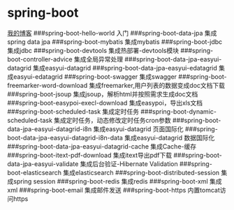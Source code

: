 # spring-boot
[我的博客](http://blog.csdn.net/je_ge "JE-GE的浆糊") 
###spring-boot-hello-world	     	入门
###spring-boot-data-jpa	    		集成spring data jpa
###spring-boot-mybatis	    		集成mybatis
###spring-boot-jdbc	        		集成jdbc
###spring-boot-devtools	    		集成热部署-devtools模块
###spring-boot-controller-advice     集成全局异常处理
###spring-boot-data-jpa-easyui-datagrid  集成easyui-datagrid
###spring-boot-data-jpa-easyui-edatagrid  集成easyui-edatagrid
###spring-boot-swagger  集成swagger
###spring-boot-freemarker-word-download 集成freemarker,用户列表的数据变成doc文档下载
###spring-boot-jsoup 集成jsoup，解析html并按照需求生成doc文档
###spring-boot-easypoi-execl-download 集成easypoi，导出xls文档
###spring-boot-scheduled-task 集成定时任务
###spring-boot-dynamic-scheduled-task 集成定时任务，动态修改定时任务cron参数
###spring-boot-data-jpa-easyui-datagrid-i8n  集成easyui-datagrid 页面国际化
###spring-boot-data-jpa-easyui-datagrid-i8n-data  集成easyui-datagrid 数据国际化
###spring-boot-data-jpa-easyui-datagrid-cache  集成Cache-缓存
###spring-boot-itext-pdf-download 集成itext导出pdf下载
###spring-boot-data-jpa-easyui-validate 集成后台验证-Hibernate Validation
###spring-boot-elasticsearch 集成elasticsearch
###spring-boot-distributed-session 集成spring session
###spring-boot-redis 集成redis
###spring-boot-xml 集成xml
###spring-boot-email 集成邮件发送
###spring-boot-https 内置tomcat访问https
